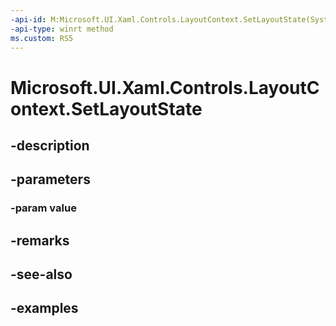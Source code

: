 ```yaml
---
-api-id: M:Microsoft.UI.Xaml.Controls.LayoutContext.SetLayoutState(System.Object)
-api-type: winrt method
ms.custom: RS5
---
```


<!-- Method syntax.
virtual protected void LayoutContext.SetLayoutState(Object value)
-->

# Microsoft.UI.Xaml.Controls.LayoutContext.SetLayoutState

## -description

## -parameters
### -param value

## -remarks

## -see-also

## -examples


